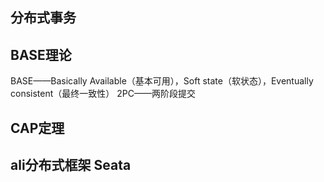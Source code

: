 


## 分布式事务

## BASE理论


BASE——Basically Available（基本可用），Soft state（软状态），Eventually consistent（最终一致性）
2PC——两阶段提交



## CAP定理




## ali分布式框架 Seata 








